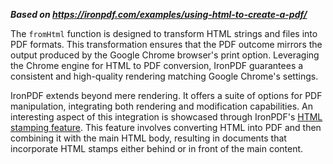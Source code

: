 ***Based on <https://ironpdf.com/examples/using-html-to-create-a-pdf/>***

The `fromHtml` function is designed to transform HTML strings and files into PDF formats. This transformation ensures that the PDF outcome mirrors the output produced by the Google Chrome browser's print option. Leveraging the Chrome engine for HTML to PDF conversion, IronPDF guarantees a consistent and high-quality rendering matching Google Chrome's settings.

IronPDF extends beyond mere rendering. It offers a suite of options for PDF manipulation, integrating both rendering and modification capabilities. An interesting aspect of this integration is showcased through IronPDF's [HTML stamping feature](https://ironpdf.com/examples/stamping-html-pdf-multiple/). This feature involves converting HTML into PDF and then combining it with the main HTML body, resulting in documents that incorporate HTML stamps either behind or in front of the main content.